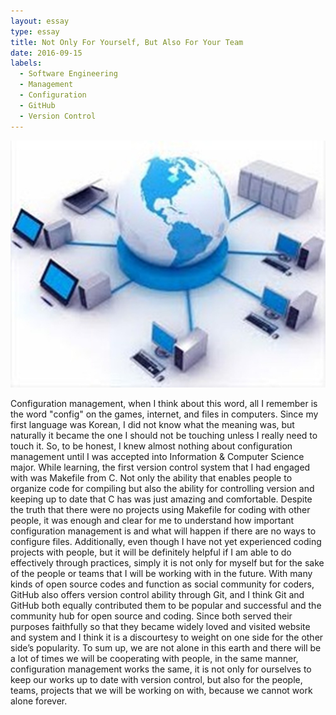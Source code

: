 ```yaml
---
layout: essay
type: essay
title: Not Only For Yourself, But Also For Your Team
date: 2016-09-15
labels:
  - Software Engineering
  - Management
  - Configuration
  - GitHub
  - Version Control
---
```

<img class="ui medium right rectangular floated image" src="../images/config.jpeg">

Configuration management, when I think about this word, all I remember is the word "config" on the games, internet, and files in computers. Since my first language was Korean, I did not know what the meaning was, but naturally it became the one I should not be touching unless I really need to touch it. So, to be honest, I knew almost nothing about configuration management until I was accepted into Information & Computer Science major.
While learning, the first version control system that I had engaged with was Makefile from C. Not only the ability that enables people to organize code for compiling but also the ability for controlling version and keeping up to date that C has was just amazing and comfortable. Despite the truth that there were no projects using Makefile for coding with other people, it was enough and clear for me to understand how important configuration management is and what will happen if there are no ways to configure files. Additionally, even though I have not yet experienced coding projects with people, but it will be definitely helpful if I am able to do effectively through practices, simply it is not only for myself but for the sake of the people or teams that I will be working with in the future.
With many kinds of open source codes and function as social community for coders, GitHub also offers version control ability through Git, and I think Git and GitHub both equally contributed them to be popular and successful and the community hub for open source and coding. Since both served their purposes faithfully so that they became widely loved and visited website and system and I think it is a discourtesy to weight on one side for the other side’s popularity. 
To sum up, we are not alone in this earth and there will be a lot of times we will be cooperating with people, in the same manner, configuration management works the same, it is not only for ourselves to keep our works up to date with version control, but also for the people, teams, projects that we will be working on with, because we cannot work alone forever.
